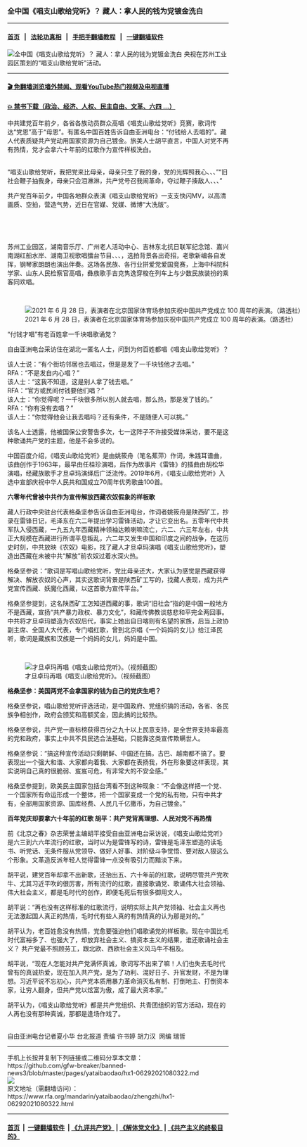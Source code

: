 ### 全中国《唱支山歌给党听》？ 藏人：拿人民的钱为党镀金洗白
------------------------

#### [首页](https://github.com/gfw-breaker/banned-news3/blob/master/README.md) &nbsp;&nbsp;|&nbsp;&nbsp; [法轮功真相](https://github.com/begood0513/basic/blob/master/README.md)  &nbsp;&nbsp;|&nbsp;&nbsp; [手把手翻墙教程](https://github.com/gfw-breaker/guides/wiki)  &nbsp;&nbsp;|&nbsp;&nbsp; [一键翻墙软件](https://github.com/gfw-breaker/nogfw/blob/master/README.md)  



<div id="headerimg">
 <img alt="全中国《唱支山歌给党听》？ 藏人：拿人民的钱为党镀金洗白" src="https://www.rfa.org/mandarin/yataibaodao/zhengzhi/hx1-06292021080322.html/@@images/a5286ed6-e61c-4a2d-93d4-825c4c39d696.png" title="全中国《唱支山歌给党听》？ 藏人：拿人民的钱为党镀金洗白"/>
 <span class="lead_image_caption">
  央视在苏州工业园区策划的“唱支山歌给党听”活动。
 </span>
 <!-- zoomattribute -->
</div>

<hr/>


#### [ 🎬  免翻墙浏览墙外禁闻、观看YouTube热门视频及电视直播](https://github.com/gfw-breaker/HelloWorld)

#### [ 💥  禁书下载（政治、经济、人权、民主自由、文革、六四 ...）](https://github.com/gfw-breaker/books/blob/master/README.md)

<div id="storytext">
 <p>
  中共建党百年前夕，各省各族动员群众高唱《唱支山歌给党听》竞赛，歌词传达“党恩”高于“母恩”。有匿名中国百姓告诉自由亚洲电台：“付钱给人去唱的”。藏人代表质疑共产党动用国家资源为自己镀金。旅美人士胡平直言，中国人对党不再有热情，党才会拿六十年前的红歌作为宣传样板洗白。
 </p>
 <p>
  <br/>
  “唱支山歌给党听，我把党来比母亲，母亲只生了我的身，党的光辉照我心、、、”“旧社会鞭子抽我身，母亲只会泪淋淋，共产党号召我闹革命，夺过鞭子揍敌人、、、”
 </p>
 <p>
  共产党百年前夕，中国各地群众表演《唱支山歌给党听》一支支快闪MV，以高清画质、空拍，营造气势，近日在官媒、党媒、微博“大洗版”。
 </p>
 <p>
  <br/>
 </p>
 <p>
  <br/>
 </p>
 <p>
  苏州工业园区，湖南音乐厅、广州老人活动中心、吉林东北抗日联军纪念馆、嘉兴南湖红船水岸、湖南卫视歌唱擂台节目、、、，选拍背景各出奇招，老歌新编各自发挥，钢琴家朗朗也演出伴奏。这场各民族、各行业拼爱党爱国竞赛，上海中科院科学家、山东人民检察官高唱，彝族歌手吉克隽逸穿梭在列车上与少数民族装扮的乘客同欢唱。
 </p>
 <p>
  <br/>
 </p>
 <p>
  <figure class="image-richtext image-inline captioned" style="width:1500px;">
   <img alt="2021 年 6 月 28 日，表演者在北京国家体育场参加庆祝中国共产党成立 100 周年的表演。（路透社）" src="https://www.rfa.org/mandarin/yataibaodao/zhengzhi/hx1-06292021080322.html/2021-06-28t185359z_954577130_rc2p9o9vgk2x_rtrmadp_3_china-politics-anniversary.jpg/@@images/d3ff02f3-88f9-4f4b-8e67-d846c8d63ce4.jpeg" title="2021-06-28T185359Z_954577130_RC2P9O9VGK2X_RTRMADP_3_CHINA-POLITICS-ANNIVERSARY.jpg"/>
   <figcaption class="image-caption">
    2021 年 6 月 28 日，表演者在北京国家体育场参加庆祝中国共产党成立 100 周年的表演。（路透社）
   </figcaption>
   <small>
   </small>
  </figure>
 </p>
 <p>
  “付钱才唱”有老百姓拿一千块唱歌诵党？
 </p>
 <p>
  自由亚洲电台采访住在湖北一匿名人士，问到为何百姓都唱《唱支山歌给党听》？
 </p>
 <p>
  该人士说：“有个街坊邻居也去唱过，但是是发了一千块钱他才去唱。”
  <br/>
  RFA：“不是发自内心唱？”
  <br/>
  该人士：“这我不知道，这是别人拿了钱去唱。”
  <br/>
  RFA：“官方或民间付钱要他们唱？”
  <br/>
  该人士：“你觉得呢？一千块很多所以别人就去唱，那么热，那是发了钱的。”
  <br/>
  RFA：“你有没有去唱？”
  <br/>
  该人士：“你觉得他会让我去唱吗？还有条件，不是随便人可以挑。”
 </p>
 <p>
  该名人士透露，他被国保公安警告多次，七一这阵子不许接受媒体采访，要不是这种歌诵共产党的主题，他是不会多说的。
 </p>
 <p>
  中国百度介绍，《唱支山歌给党听》是由姚筱舟（笔名蕉萍）作词，朱践耳谱曲，该曲创作于1963年，最早由任桂珍演唱，后作为故事片《雷锋》的插曲由胡松华演唱，经藏族歌手才旦卓玛演绎后广泛流传。2019年6月，《唱支山歌给党听》入选中宣部庆祝中华人民共和国成立70周年优秀歌曲100首。
 </p>
 <p>
  <strong>
   六零年代曾被中共作为宣传解放西藏农奴假象的样板歌
  </strong>
 </p>
 <p>
  藏人行政中央驻台代表格桑坚参告诉自由亚洲电台，作词者姚筱舟是陕西矿工，抄录在雷锋日记，毛泽东在六二年提出学习雷锋活动，才让它变出名。五零年代中共军队入侵西藏，一九五九年西藏精神领袖达赖喇嘛流亡，六二、六三年左右，中共正大规模在西藏进行所谓平息叛乱，六二年又发生中国和印度之间的战争，在这历史时刻，中共放映《农奴》电影，找了藏人才旦卓玛演唱《唱支山歌给党听》，塑造出西藏在未被中共“解放”前农奴过着水深火热。
 </p>
 <p>
  格桑坚参说：“歌词是写唱山歌给党听，党比母亲还大，大家认为感觉是西藏获得解决、解放农奴的心声，其实这歌词背景是陕西矿工写的，找藏人表现，成为共产党宣传西藏、妖魔化西藏，以这首歌为宣传平台。”
 </p>
 <p>
  格桑坚参提到，这名陕西矿工怎知道西藏的事，歌词“旧社会”指的是中国一般地方不是西藏，宣扬“共产暴力政权、暴力文化”，和藏传佛教谈慈悲和平完全两回事。中共将才旦卓玛塑造为农奴后代，事实上她出自日喀则有名望的家族，后当上政协副主席、全国人大代表，专门唱红歌，曾到北京唱《一个妈妈的女儿》给江泽民听，歌词是藏族和汉族是一个妈妈的女儿，妈妈是中国。
 </p>
 <p>
  <br/>
 </p>
 <p>
  <figure class="image-richtext image-inline captioned" style="width:620px;">
   <img alt="才旦卓玛再唱《唱支山歌给党听》。（视频截图）" src="https://www.rfa.org/mandarin/yataibaodao/zhengzhi/hx1-06292021080322.html/unnamed.jpg/@@images/5c4fcc9f-1ef9-4dd6-9270-2f0bb195bf9f.jpeg" title="unnamed.jpg"/>
   <figcaption class="image-caption">
    才旦卓玛再唱《唱支山歌给党听》。（视频截图）
   </figcaption>
   <small>
   </small>
  </figure>
 </p>
 <p>
  <strong>
   格桑坚参：美国两党不会拿国家的钱为自己的党庆生吧？
  </strong>
 </p>
 <p>
  格桑坚参说，唱山歌给党听评选活动，是中国政府、党组织搞的活动，各省、各民族争相创作，政府会颁奖和高额奖金，因此搞的比较热。
 </p>
 <p>
  格桑坚参说，共产党一直标榜获得百分之九十以上民意支持，是全世界支持率最高的党和政府，事实上中共不具民选合法基础，只能靠这类宣传欺瞒世人。
 </p>
 <p>
  格桑坚参说：“搞这种宣传活动只剩朝鲜、中国还在搞，古巴、越南都不搞了。要表现出一个强大和谐、大家都向着我、大家都在表扬我，外在形象要这样表现，其实说明自己真的很脆弱、岌岌可危，有非常大的不安全感。”
 </p>
 <p>
  格桑坚参提到，欧美民主国家包括台湾看不到这种现象：“不会像这样把一个党、一个国家所有命运形成一个整体，把一个国家变成一个党的私有物，只有中共才有，全部用国家资源、国库经费、人民几千亿撒币，为自己镀金。”
 </p>
 <p>
  <strong>
   百年党庆却要拿六十年前的红歌 胡平：共产党背离理想、人民对党不再热情
  </strong>
 </p>
 <p>
  前《北京之春》杂志荣誉主编胡平接受自由亚洲电台采访说，《唱支山歌给党听》是六三到六六年流行的红歌，当时以为是雷锋写的诗，雷锋是毛泽东塑造的读毛书、听党话、无条件服从党领导、做好人好事、对阶级斗争觉悟、要对敌人狠这么个形象。文革造反派年轻人觉得雷锋一点没有吸引力而黯淡下来。
 </p>
 <p>
  胡平说，建党百年却拿不出新歌，还抬出五、六十年前的红歌，说明尽管共产党吹牛、尤其习近平吹的很厉害，所有流行的红歌，直接歌诵党、歌诵伟大社会领袖、伟大社会主义，都是毛时代的创作，即便毛死后有很多御用文人。
 </p>
 <p>
  胡平说：“再也没有这样标准的红歌流行，说明实际上共产党领袖、社会主义再也无法激起国人真正的热情，毛时代有些人真的有热情真的认为那是对的。”
 </p>
 <p>
  胡平认为，老百姓愈没有热情，党愈要强迫他们唱歌诵党的样板歌。现在中国比毛时代富裕多了、也强大了，却放弃社会主义、搞资本主义的结果，谁还歌诵社会主义？ 共产党最不照顾劳工，跟北欧、西欧社会主义风马牛不相及。
 </p>
 <p>
  胡平说，“现在人怎能对共产党满怀真诚，歌词写不出来了嘛！人们也失去毛时代曾有的真诚热爱，现在加入共产党，是为了功利、混好日子、升官发财，不是为理想。习近平说不忘初心，共产党本质用暴力革命消灭私有制、打倒地主、打倒资本家，让穷人翻身，但共产党以炫富为傲，成了最大资本家。”
 </p>
 <p>
  胡平认为，《唱支山歌给党听》都是共产党组织、共青团组织的官方活动，现在的人再也没有那种真诚，那都是逢场作戏了。
 </p>
 <p>
  <br/>
  自由亚洲电台记者夏小华 台北报道 责编 许书婷 胡力汉  网编 瑞哲
 </p>
</div>

<hr/>
手机上长按并复制下列链接或二维码分享本文章：<br/>
https://github.com/gfw-breaker/banned-news3/blob/master/pages/yataibaodao/hx1-06292021080322.md <br/>
<a href='https://github.com/gfw-breaker/banned-news3/blob/master/pages/yataibaodao/hx1-06292021080322.md'><img src='https://github.com/gfw-breaker/banned-news3/blob/master/pages/yataibaodao/hx1-06292021080322.md.png'/></a> <br/>
原文地址（需翻墙访问）：https://www.rfa.org/mandarin/yataibaodao/zhengzhi/hx1-06292021080322.html


------------------------
#### [首页](https://github.com/gfw-breaker/banned-news3/blob/master/README.md) &nbsp;|&nbsp; [一键翻墙软件](https://github.com/gfw-breaker/nogfw/blob/master/README.md) &nbsp;| [《九评共产党》](https://github.com/gfw-breaker/9ping.md/blob/master/README.md#九评之一评共产党是什么) | [《解体党文化》](https://github.com/gfw-breaker/jtdwh.md/blob/master/README.md) | [《共产主义的终极目的》](https://github.com/gfw-breaker/gczydzjmd.md/blob/master/README.md)


<img src='http://gfw-breaker.win/banned-news3/pages/yataibaodao/hx1-06292021080322.md' width='0px' height='0px'/>